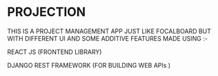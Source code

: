 # PROJECTION
THIS IS A PROJECT MANAGEMENT APP JUST LIKE FOCALBOARD BUT WITH DIFFERENT UI AND SOME ADDITIVE FEATURES MADE USING :-

REACT JS (FRONTEND LIBRARY)

DJANGO REST FRAMEWORK (FOR BUILDING WEB APIs )
